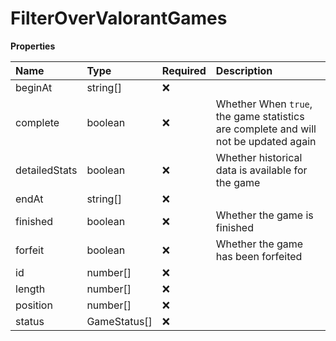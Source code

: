 # FilterOverValorantGames

**Properties**

| Name          | Type         | Required | Description                                                                         |
| :------------ | :----------- | :------- | :---------------------------------------------------------------------------------- |
| beginAt       | string[]     | ❌       |                                                                                     |
| complete      | boolean      | ❌       | Whether When `true`, the game statistics are complete and will not be updated again |
| detailedStats | boolean      | ❌       | Whether historical data is available for the game                                   |
| endAt         | string[]     | ❌       |                                                                                     |
| finished      | boolean      | ❌       | Whether the game is finished                                                        |
| forfeit       | boolean      | ❌       | Whether the game has been forfeited                                                 |
| id            | number[]     | ❌       |                                                                                     |
| length        | number[]     | ❌       |                                                                                     |
| position      | number[]     | ❌       |                                                                                     |
| status        | GameStatus[] | ❌       |                                                                                     |
